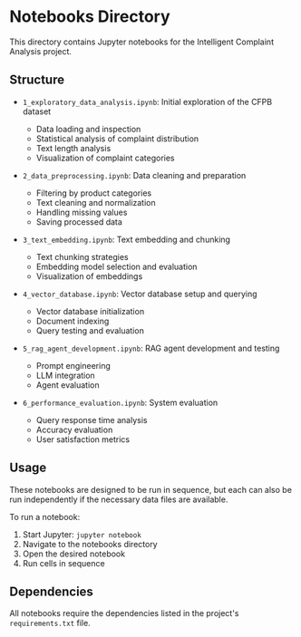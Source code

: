 # Notebooks Directory

This directory contains Jupyter notebooks for the Intelligent Complaint Analysis project.

## Structure

- `1_exploratory_data_analysis.ipynb`: Initial exploration of the CFPB dataset
  - Data loading and inspection
  - Statistical analysis of complaint distribution
  - Text length analysis
  - Visualization of complaint categories
  
- `2_data_preprocessing.ipynb`: Data cleaning and preparation
  - Filtering by product categories
  - Text cleaning and normalization
  - Handling missing values
  - Saving processed data
  
- `3_text_embedding.ipynb`: Text embedding and chunking
  - Text chunking strategies
  - Embedding model selection and evaluation
  - Visualization of embeddings
  
- `4_vector_database.ipynb`: Vector database setup and querying
  - Vector database initialization
  - Document indexing
  - Query testing and evaluation
  
- `5_rag_agent_development.ipynb`: RAG agent development and testing
  - Prompt engineering
  - LLM integration
  - Agent evaluation
  
- `6_performance_evaluation.ipynb`: System evaluation
  - Query response time analysis
  - Accuracy evaluation
  - User satisfaction metrics

## Usage

These notebooks are designed to be run in sequence, but each can also be run independently if the necessary data files are available.

To run a notebook:
1. Start Jupyter: `jupyter notebook`
2. Navigate to the notebooks directory
3. Open the desired notebook
4. Run cells in sequence

## Dependencies

All notebooks require the dependencies listed in the project's `requirements.txt` file. 